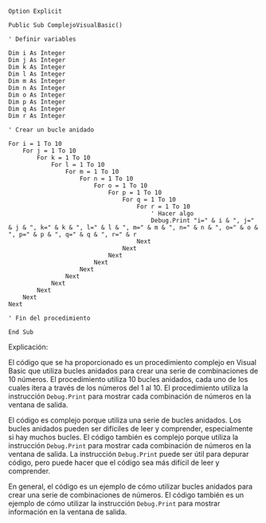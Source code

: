 ```visual basic

Option Explicit

Public Sub ComplejoVisualBasic()

' Definir variables

Dim i As Integer
Dim j As Integer
Dim k As Integer
Dim l As Integer
Dim m As Integer
Dim n As Integer
Dim o As Integer
Dim p As Integer
Dim q As Integer
Dim r As Integer

' Crear un bucle anidado

For i = 1 To 10
    For j = 1 To 10
        For k = 1 To 10
            For l = 1 To 10
                For m = 1 To 10
                    For n = 1 To 10
                        For o = 1 To 10
                            For p = 1 To 10
                                For q = 1 To 10
                                    For r = 1 To 10
                                        ' Hacer algo
                                        Debug.Print "i=" & i & ", j=" & j & ", k=" & k & ", l=" & l & ", m=" & m & ", n=" & n & ", o=" & o & ", p=" & p & ", q=" & q & ", r=" & r
                                    Next
                                Next
                            Next
                        Next
                    Next
                Next
            Next
        Next
    Next
Next

' Fin del procedimiento

End Sub

```

Explicación:

El código que se ha proporcionado es un procedimiento complejo en Visual Basic que utiliza bucles anidados para crear una serie de combinaciones de 10 números. El procedimiento utiliza 10 bucles anidados, cada uno de los cuales itera a través de los números del 1 al 10. El procedimiento utiliza la instrucción `Debug.Print` para mostrar cada combinación de números en la ventana de salida.

El código es complejo porque utiliza una serie de bucles anidados. Los bucles anidados pueden ser difíciles de leer y comprender, especialmente si hay muchos bucles. El código también es complejo porque utiliza la instrucción `Debug.Print` para mostrar cada combinación de números en la ventana de salida. La instrucción `Debug.Print` puede ser útil para depurar código, pero puede hacer que el código sea más difícil de leer y comprender.

En general, el código es un ejemplo de cómo utilizar bucles anidados para crear una serie de combinaciones de números. El código también es un ejemplo de cómo utilizar la instrucción `Debug.Print` para mostrar información en la ventana de salida.